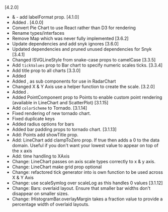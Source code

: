 [4.2.0]

- <PieChart> & <Ring> - add labelFormat prop.
  [4.1.0]
- Added <Map />.
  [4.0.0]
- Convert Pie Chart to use React rather than D3 for rendering
- Rename types/interfaces
- Remove Map which was never fully implemented
  [3.6.2]
- Update dependencies and add snyk ignores
  [3.6.0]
- Updated dependencies and pruned unused dependencies for Snyk
  [3.4.1]
- Changed ISVGLineStyle from snake-case props to camelCase
  [3.3.5]
- Add `tickValues` prop to Bar chart to specify numeric scales ticks.
  [3.3.4]
- Add title prop to all charts
  [3.3.0]
- Added <RadarChart />
- Added <Web />, <Point /> <Path /> as sub components for use in RadarChart
- Changed X & Y Axis use a helper function to create the scale.
  [3.2.0]
- Added <ScatterPlot />.
- Added PointComponent prop to Points to enable custom point rendering (available in LineChart and ScatterPlot)
  [3.1.15]
- Add `colorScheme` to Tornado.
  [3.1.14]
- Fixed rendering of new tornado chart.
- Fixed duplicate keys
- Added radius options for bars
- Added bar padding props to tornado chart.
  [3.1.13]
- Add: Points add showTitle prop.
- Add: LineChart add clampToZero prop. If true then adds a 0 to the data domain. Useful if you don't want your lowest value to appear on top of the x axis
- Add: time handling to XAxis
- Change: LineChart passes on axis scale types correctly to x & y axis.
- Change: LineChart make grid prop optional
- Change: refactored tick generator into is own function to be used across X & Y Axis
- Change: use scaleSymlog over scaleLog as this handles 0 values
  [3.1.12]
- Change: Bars: overlaid layout. Ensure that smaller bar widths don't disappear on smaller sizes.
- Change: IHistogramBar.overlayMargin takes a fraction value to provide a percentage width of overlaid layouts.
